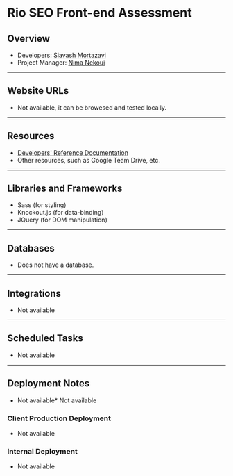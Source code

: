# Rio SEO Front-end Assessment

## Overview

* Developers: [Siavash Mortazavi](mailto:info@smortazavi.com)
* Project Manager: [Nima Nekoui](mailto:nnekoui@rioseo.com)

---
## Website URLs

* Not available, it can be browesed and tested locally. 

---
## Resources

* [Developers' Reference Documentation](/docs)
* Other resources, such as Google Team Drive, etc.

---
## Libraries and Frameworks

* Sass (for styling)
* Knockout.js (for data-binding)
* JQuery (for DOM manipulation)

---
## Databases

* Does not have a database.

---
## Integrations
* Not available

---
## Scheduled Tasks
* Not available

---
## Deployment Notes
* Not available* Not available

### Client Production Deployment
* Not available


### Internal Deployment
* Not available
